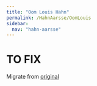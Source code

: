 ```yaml
---
title: "Oom Louis Hahn"
permalink: /HahnAarsse/OomLouis
sidebar:
  nav: "hahn-aarsse"
---
```



# TO FIX

Migrate from [original](https://www.nierstrasz.org/HahnAarsse/OomLouis.html)
